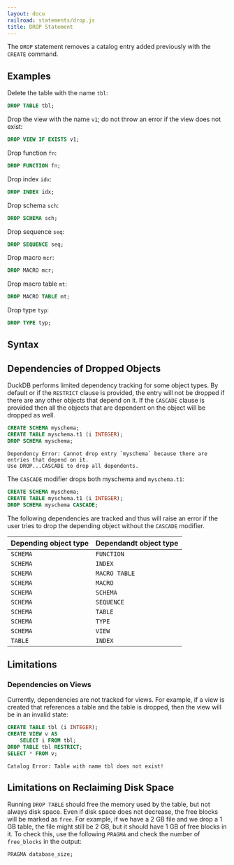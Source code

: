 ```yaml
---
layout: docu
railroad: statements/drop.js
title: DROP Statement
---
```


The `DROP` statement removes a catalog entry added previously with the `CREATE` command.

## Examples

Delete the table with the name `tbl`:

```sql
DROP TABLE tbl;
```

Drop the view with the name `v1`; do not throw an error if the view does not exist:

```sql
DROP VIEW IF EXISTS v1;
```

Drop function `fn`:

```sql
DROP FUNCTION fn;
```

Drop index `idx`:

```sql
DROP INDEX idx;
```

Drop schema `sch`:

```sql
DROP SCHEMA sch;
```

Drop sequence `seq`:

```sql
DROP SEQUENCE seq;
```

Drop macro `mcr`:

```sql
DROP MACRO mcr;
```

Drop macro table `mt`:

```sql
DROP MACRO TABLE mt;
```

Drop type `typ`:

```sql
DROP TYPE typ;
```

## Syntax

<div id="rrdiagram"></div>

## Dependencies of Dropped Objects

DuckDB performs limited dependency tracking for some object types.
By default or if the `RESTRICT` clause is provided, the entry will not be dropped if there are any other objects that depend on it.
If the `CASCADE` clause is provided then all the objects that are dependent on the object will be dropped as well.

```sql
CREATE SCHEMA myschema;
CREATE TABLE myschema.t1 (i INTEGER);
DROP SCHEMA myschema;
```

```console
Dependency Error: Cannot drop entry `myschema` because there are entries that depend on it.
Use DROP...CASCADE to drop all dependents.
```

The `CASCADE` modifier drops both myschema and `myschema.t1`:

```sql
CREATE SCHEMA myschema;
CREATE TABLE myschema.t1 (i INTEGER);
DROP SCHEMA myschema CASCADE;
```

The following dependencies are tracked and thus will raise an error if the user tries to drop the depending object without the `CASCADE` modifier.

| Depending object type | Dependandt object type |
|--|--|
| `SCHEMA` | `FUNCTION` |
| `SCHEMA` | `INDEX` |
| `SCHEMA` | `MACRO TABLE` |
| `SCHEMA` | `MACRO` |
| `SCHEMA` | `SCHEMA` |
| `SCHEMA` | `SEQUENCE` |
| `SCHEMA` | `TABLE` |
| `SCHEMA` | `TYPE` |
| `SCHEMA` | `VIEW` |
| `TABLE`  | `INDEX` |

## Limitations

### Dependencies on Views

Currently, dependencies are not tracked for views. For example, if a view is created that references a table and the table is dropped, then the view will be in an invalid state:

```sql
CREATE TABLE tbl (i INTEGER);
CREATE VIEW v AS
    SELECT i FROM tbl;
DROP TABLE tbl RESTRICT;
SELECT * FROM v;
```

```console
Catalog Error: Table with name tbl does not exist!
```

## Limitations on Reclaiming Disk Space

Running `DROP TABLE` should free the memory used by the table, but not always disk space.
Even if disk space does not decrease, the free blocks will be marked as `free`.
For example, if we have a 2 GB file and we drop a 1 GB table, the file might still be 2 GB, but it should have 1 GB of free blocks in it.
To check this, use the following `PRAGMA` and check the number of `free_blocks` in the output:

```sql
PRAGMA database_size;
```